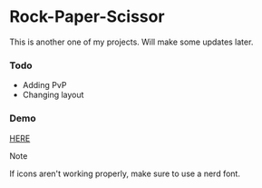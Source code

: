 
# Rock-Paper-Scissor

This is another one of my projects. Will make some updates later.
### Todo

- Adding PvP
- Changing layout

### Demo

[HERE](https://istiakar.github.io/Rock-Paper-Scissor/)

> [!NOTE]  
> If icons aren't working properly, make sure to use a nerd font.
